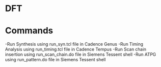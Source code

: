 # DFT

# Commands
  -Run Synthesis using run_syn.tcl file in Cadence Genus 
  -Run Timing Analysis using run_timing.tcl file in Cadence Tempus 
  -Run Scan chain insertion using run_scan_chain.do file in Siemens Tessent shell 
  -Run ATPG using run_pattern.do file in Siemens Tessent shell 

  

